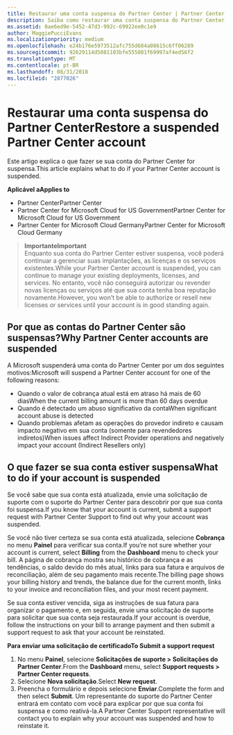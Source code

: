 ```yaml
---
title: Restaurar uma conta suspensa do Partner Center | Partner Center
description: Saiba como restaurar uma conta suspensa do Partner Center, por que acontece a suspensão da conta de parceiro e como você pode usar sua conta durante a suspensão.
ms.assetid: 0ae6ed9e-5452-47d3-992c-69922ee0c1e9
author: MaggiePucciEvans
ms.localizationpriority: medium
ms.openlocfilehash: e24b176e5973512afc755d684a08615c6ff06289
ms.sourcegitcommit: 92629114d5081103bfe555081f69997af4ed56f2
ms.translationtype: MT
ms.contentlocale: pt-BR
ms.lasthandoff: 08/31/2018
ms.locfileid: "2877026"
---
```

# <a name="restore-a-suspended-partner-center-account"></a><span data-ttu-id="82f67-103">Restaurar uma conta suspensa do Partner Center</span><span class="sxs-lookup"><span data-stu-id="82f67-103">Restore a suspended Partner Center account</span></span>

<span data-ttu-id="82f67-104">Este artigo explica o que fazer se sua conta do Partner Center for suspensa.</span><span class="sxs-lookup"><span data-stu-id="82f67-104">This article explains what to do if your Partner Center account is suspended.</span></span>

**<span data-ttu-id="82f67-105">Aplicável a</span><span class="sxs-lookup"><span data-stu-id="82f67-105">Applies to</span></span>**

-  <span data-ttu-id="82f67-106">Partner Center</span><span class="sxs-lookup"><span data-stu-id="82f67-106">Partner Center</span></span>
-  <span data-ttu-id="82f67-107">Partner Center for Microsoft Cloud for US Government</span><span class="sxs-lookup"><span data-stu-id="82f67-107">Partner Center for Microsoft Cloud for US Government</span></span>
-  <span data-ttu-id="82f67-108">Partner Center for Microsoft Cloud Germany</span><span class="sxs-lookup"><span data-stu-id="82f67-108">Partner Center for Microsoft Cloud Germany</span></span>

>**<span data-ttu-id="82f67-109">Importante</span><span class="sxs-lookup"><span data-stu-id="82f67-109">Important</span></span>**<br>
<span data-ttu-id="82f67-110">Enquanto sua conta do Partner Center estiver suspensa, você poderá continuar a gerenciar suas implantações, as licenças e os serviços existentes.</span><span class="sxs-lookup"><span data-stu-id="82f67-110">While your Partner Center account is suspended, you can continue to manage your existing deployments, licenses, and services.</span></span> <span data-ttu-id="82f67-111">No entanto, você não conseguirá autorizar ou revender novas licenças ou serviços até que sua conta tenha boa reputação novamente.</span><span class="sxs-lookup"><span data-stu-id="82f67-111">However, you won’t be able to authorize or resell new licenses or services until your account is in good standing again.</span></span>

## <a name="why-partner-center-accounts-are-suspended"></a><span data-ttu-id="82f67-112">Por que as contas do Partner Center são suspensas?</span><span class="sxs-lookup"><span data-stu-id="82f67-112">Why Partner Center accounts are suspended</span></span>

<span data-ttu-id="82f67-113">A Microsoft suspenderá uma conta do Partner Center por um dos seguintes motivos:</span><span class="sxs-lookup"><span data-stu-id="82f67-113">Microsoft will suspend a Partner Center account for one of the following reasons:</span></span>

- <span data-ttu-id="82f67-114">Quando o valor de cobrança atual está em atraso há mais de 60 dias</span><span class="sxs-lookup"><span data-stu-id="82f67-114">When the current billing amount is more than 60 days overdue</span></span> 
- <span data-ttu-id="82f67-115">Quando é detectado um abuso significativo da conta</span><span class="sxs-lookup"><span data-stu-id="82f67-115">When significant account abuse is detected</span></span>
- <span data-ttu-id="82f67-116">Quando problemas afetam as operações do provedor indireto e causam impacto negativo em sua conta (somente para revendedores indiretos)</span><span class="sxs-lookup"><span data-stu-id="82f67-116">When issues affect Indirect Provider operations and negatively impact your account (Indirect Resellers only)</span></span>

## <a name="what-to-do-if-your-account-is-suspended"></a><span data-ttu-id="82f67-117">O que fazer se sua conta estiver suspensa</span><span class="sxs-lookup"><span data-stu-id="82f67-117">What to do if your account is suspended</span></span>

<span data-ttu-id="82f67-118">Se você sabe que sua conta está atualizada, envie uma solicitação de suporte com o suporte do Partner Center para descobrir por que sua conta foi suspensa.</span><span class="sxs-lookup"><span data-stu-id="82f67-118">If you know that your account is current, submit a support request with Partner Center Support to find out why your account was suspended.</span></span> 

<span data-ttu-id="82f67-119">Se você não tiver certeza se sua conta está atualizada, selecione **Cobrança** no menu **Painel** para verificar sua conta.</span><span class="sxs-lookup"><span data-stu-id="82f67-119">If you’re not sure whether your account is current, select **Billing** from the **Dashboard** menu to check your bill.</span></span> <span data-ttu-id="82f67-120">A página de cobrança mostra seu histórico de cobrança e as tendências, o saldo devido do mês atual, links para sua fatura e arquivos de reconciliação, além de seu pagamento mais recente.</span><span class="sxs-lookup"><span data-stu-id="82f67-120">The billing page shows your billing history and trends, the balance due for the current month, links to your invoice and reconciliation files, and your most recent payment.</span></span>

<span data-ttu-id="82f67-121">Se sua conta estiver vencida, siga as instruções de sua fatura para organizar o pagamento e, em seguida, envie uma solicitação de suporte para solicitar que sua conta seja restaurada.</span><span class="sxs-lookup"><span data-stu-id="82f67-121">If your account is overdue, follow the instructions on your bill to arrange payment and then submit a support request to ask that your account be reinstated.</span></span> 

**<span data-ttu-id="82f67-122">Para enviar uma solicitação de certificado</span><span class="sxs-lookup"><span data-stu-id="82f67-122">To Submit a support request</span></span>**

1.  <span data-ttu-id="82f67-123">No menu **Painel**, selecione **Solicitações de suporte > Solicitações do Partner Center**.</span><span class="sxs-lookup"><span data-stu-id="82f67-123">From the **Dashboard** menu, select **Support requests > Partner Center requests**.</span></span>
2.  <span data-ttu-id="82f67-124">Selecione **Nova solicitação**.</span><span class="sxs-lookup"><span data-stu-id="82f67-124">Select **New request**.</span></span> 
3.  <span data-ttu-id="82f67-125">Preencha o formulário e depois selecione **Enviar**.</span><span class="sxs-lookup"><span data-stu-id="82f67-125">Complete the form and then select **Submit**.</span></span> <span data-ttu-id="82f67-126">Um representante do suporte do Partner Center entrará em contato com você para explicar por que sua conta foi suspensa e como reativá-la.</span><span class="sxs-lookup"><span data-stu-id="82f67-126">A Partner Center Support representative will contact you to explain why your account was suspended and how to reinstate it.</span></span>



